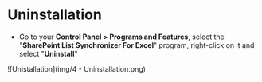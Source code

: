 # Uninstallation

* Go to your **Control Panel > Programs and Features**, select the "**SharePoint List Synchronizer For Excel**" program, right-click on it and select "**Uninstall**"

![Unistallation](img/4 - Uninstallation.png)
